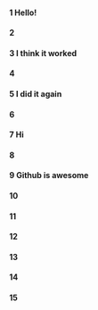 #### 1 Hello!
#### 2
#### 3 I think it worked
#### 4
#### 5 I did it again
#### 6
#### 7 Hi
#### 8
#### 9 Github is awesome
#### 10
#### 11
#### 12
#### 13
#### 14
#### 15
